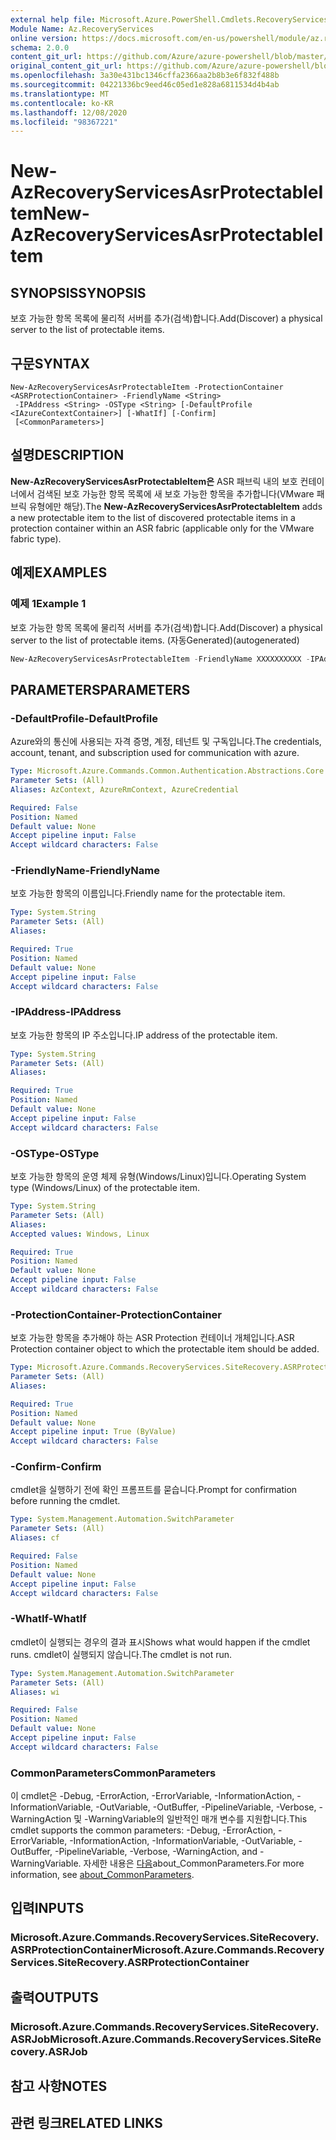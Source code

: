 ```yaml
---
external help file: Microsoft.Azure.PowerShell.Cmdlets.RecoveryServices.SiteRecovery.dll-Help.xml
Module Name: Az.RecoveryServices
online version: https://docs.microsoft.com/en-us/powershell/module/az.recoveryservices/new-azrecoveryservicesasrprotectableitem
schema: 2.0.0
content_git_url: https://github.com/Azure/azure-powershell/blob/master/src/RecoveryServices/RecoveryServices/help/New-AzRecoveryServicesAsrProtectableItem.md
original_content_git_url: https://github.com/Azure/azure-powershell/blob/master/src/RecoveryServices/RecoveryServices/help/New-AzRecoveryServicesAsrProtectableItem.md
ms.openlocfilehash: 3a30e431bc1346cffa2366aa2b8b3e6f832f488b
ms.sourcegitcommit: 04221336bc9eed46c05ed1e828a6811534d4b4ab
ms.translationtype: MT
ms.contentlocale: ko-KR
ms.lasthandoff: 12/08/2020
ms.locfileid: "98367221"
---
```

# <span data-ttu-id="97e88-101">New-AzRecoveryServicesAsrProtectableItem</span><span class="sxs-lookup"><span data-stu-id="97e88-101">New-AzRecoveryServicesAsrProtectableItem</span></span>

## <span data-ttu-id="97e88-102">SYNOPSIS</span><span class="sxs-lookup"><span data-stu-id="97e88-102">SYNOPSIS</span></span>
<span data-ttu-id="97e88-103">보호 가능한 항목 목록에 물리적 서버를 추가(검색)합니다.</span><span class="sxs-lookup"><span data-stu-id="97e88-103">Add(Discover) a physical server to the list of protectable items.</span></span>

## <span data-ttu-id="97e88-104">구문</span><span class="sxs-lookup"><span data-stu-id="97e88-104">SYNTAX</span></span>

```
New-AzRecoveryServicesAsrProtectableItem -ProtectionContainer <ASRProtectionContainer> -FriendlyName <String>
 -IPAddress <String> -OSType <String> [-DefaultProfile <IAzureContextContainer>] [-WhatIf] [-Confirm]
 [<CommonParameters>]
```

## <span data-ttu-id="97e88-105">설명</span><span class="sxs-lookup"><span data-stu-id="97e88-105">DESCRIPTION</span></span>
<span data-ttu-id="97e88-106">**New-AzRecoveryServicesAsrProtectableItem은** ASR 패브릭 내의 보호 컨테이너에서 검색된 보호 가능한 항목 목록에 새 보호 가능한 항목을 추가합니다(VMware 패브릭 유형에만 해당).</span><span class="sxs-lookup"><span data-stu-id="97e88-106">The **New-AzRecoveryServicesAsrProtectableItem** adds a new protectable item to the list of discovered protectable items in a protection container within an ASR fabric (applicable only for the VMware fabric type).</span></span>

## <span data-ttu-id="97e88-107">예제</span><span class="sxs-lookup"><span data-stu-id="97e88-107">EXAMPLES</span></span>

### <span data-ttu-id="97e88-108">예제 1</span><span class="sxs-lookup"><span data-stu-id="97e88-108">Example 1</span></span>

<span data-ttu-id="97e88-109">보호 가능한 항목 목록에 물리적 서버를 추가(검색)합니다.</span><span class="sxs-lookup"><span data-stu-id="97e88-109">Add(Discover) a physical server to the list of protectable items.</span></span> <span data-ttu-id="97e88-110">(자동Generated)</span><span class="sxs-lookup"><span data-stu-id="97e88-110">(autogenerated)</span></span>

```powershell <!-- Aladdin Generated Example --> 
New-AzRecoveryServicesAsrProtectableItem -FriendlyName XXXXXXXXXX -IPAddress $ipaddresss -OSType Windows -ProtectionContainer $pc
```

## <span data-ttu-id="97e88-111">PARAMETERS</span><span class="sxs-lookup"><span data-stu-id="97e88-111">PARAMETERS</span></span>

### <span data-ttu-id="97e88-112">-DefaultProfile</span><span class="sxs-lookup"><span data-stu-id="97e88-112">-DefaultProfile</span></span>
<span data-ttu-id="97e88-113">Azure와의 통신에 사용되는 자격 증명, 계정, 테넌트 및 구독입니다.</span><span class="sxs-lookup"><span data-stu-id="97e88-113">The credentials, account, tenant, and subscription used for communication with azure.</span></span>

```yaml
Type: Microsoft.Azure.Commands.Common.Authentication.Abstractions.Core.IAzureContextContainer
Parameter Sets: (All)
Aliases: AzContext, AzureRmContext, AzureCredential

Required: False
Position: Named
Default value: None
Accept pipeline input: False
Accept wildcard characters: False
```

### <span data-ttu-id="97e88-114">-FriendlyName</span><span class="sxs-lookup"><span data-stu-id="97e88-114">-FriendlyName</span></span>
<span data-ttu-id="97e88-115">보호 가능한 항목의 이름입니다.</span><span class="sxs-lookup"><span data-stu-id="97e88-115">Friendly name for the protectable item.</span></span>

```yaml
Type: System.String
Parameter Sets: (All)
Aliases:

Required: True
Position: Named
Default value: None
Accept pipeline input: False
Accept wildcard characters: False
```

### <span data-ttu-id="97e88-116">-IPAddress</span><span class="sxs-lookup"><span data-stu-id="97e88-116">-IPAddress</span></span>
<span data-ttu-id="97e88-117">보호 가능한 항목의 IP 주소입니다.</span><span class="sxs-lookup"><span data-stu-id="97e88-117">IP address of the protectable item.</span></span>

```yaml
Type: System.String
Parameter Sets: (All)
Aliases:

Required: True
Position: Named
Default value: None
Accept pipeline input: False
Accept wildcard characters: False
```

### <span data-ttu-id="97e88-118">-OSType</span><span class="sxs-lookup"><span data-stu-id="97e88-118">-OSType</span></span>
<span data-ttu-id="97e88-119">보호 가능한 항목의 운영 체제 유형(Windows/Linux)입니다.</span><span class="sxs-lookup"><span data-stu-id="97e88-119">Operating System type (Windows/Linux) of the protectable item.</span></span>

```yaml
Type: System.String
Parameter Sets: (All)
Aliases:
Accepted values: Windows, Linux

Required: True
Position: Named
Default value: None
Accept pipeline input: False
Accept wildcard characters: False
```

### <span data-ttu-id="97e88-120">-ProtectionContainer</span><span class="sxs-lookup"><span data-stu-id="97e88-120">-ProtectionContainer</span></span>
<span data-ttu-id="97e88-121">보호 가능한 항목을 추가해야 하는 ASR Protection 컨테이너 개체입니다.</span><span class="sxs-lookup"><span data-stu-id="97e88-121">ASR Protection container object to which the protectable item should be added.</span></span>

```yaml
Type: Microsoft.Azure.Commands.RecoveryServices.SiteRecovery.ASRProtectionContainer
Parameter Sets: (All)
Aliases:

Required: True
Position: Named
Default value: None
Accept pipeline input: True (ByValue)
Accept wildcard characters: False
```

### <span data-ttu-id="97e88-122">-Confirm</span><span class="sxs-lookup"><span data-stu-id="97e88-122">-Confirm</span></span>
<span data-ttu-id="97e88-123">cmdlet을 실행하기 전에 확인 프롬프트를 묻습니다.</span><span class="sxs-lookup"><span data-stu-id="97e88-123">Prompt for confirmation before running the cmdlet.</span></span>

```yaml
Type: System.Management.Automation.SwitchParameter
Parameter Sets: (All)
Aliases: cf

Required: False
Position: Named
Default value: None
Accept pipeline input: False
Accept wildcard characters: False
```

### <span data-ttu-id="97e88-124">-WhatIf</span><span class="sxs-lookup"><span data-stu-id="97e88-124">-WhatIf</span></span>
<span data-ttu-id="97e88-125">cmdlet이 실행되는 경우의 결과 표시</span><span class="sxs-lookup"><span data-stu-id="97e88-125">Shows what would happen if the cmdlet runs.</span></span> <span data-ttu-id="97e88-126">cmdlet이 실행되지 않습니다.</span><span class="sxs-lookup"><span data-stu-id="97e88-126">The cmdlet is not run.</span></span>

```yaml
Type: System.Management.Automation.SwitchParameter
Parameter Sets: (All)
Aliases: wi

Required: False
Position: Named
Default value: None
Accept pipeline input: False
Accept wildcard characters: False
```

### <span data-ttu-id="97e88-127">CommonParameters</span><span class="sxs-lookup"><span data-stu-id="97e88-127">CommonParameters</span></span>
<span data-ttu-id="97e88-128">이 cmdlet은 -Debug, -ErrorAction, -ErrorVariable, -InformationAction, -InformationVariable, -OutVariable, -OutBuffer, -PipelineVariable, -Verbose, -WarningAction 및 -WarningVariable의 일반적인 매개 변수를 지원합니다.</span><span class="sxs-lookup"><span data-stu-id="97e88-128">This cmdlet supports the common parameters: -Debug, -ErrorAction, -ErrorVariable, -InformationAction, -InformationVariable, -OutVariable, -OutBuffer, -PipelineVariable, -Verbose, -WarningAction, and -WarningVariable.</span></span> <span data-ttu-id="97e88-129">자세한 내용은 [다음](http://go.microsoft.com/fwlink/?LinkID=113216)about_CommonParameters.</span><span class="sxs-lookup"><span data-stu-id="97e88-129">For more information, see [about_CommonParameters](http://go.microsoft.com/fwlink/?LinkID=113216).</span></span>

## <span data-ttu-id="97e88-130">입력</span><span class="sxs-lookup"><span data-stu-id="97e88-130">INPUTS</span></span>

### <span data-ttu-id="97e88-131">Microsoft.Azure.Commands.RecoveryServices.SiteRecovery.ASRProtectionContainer</span><span class="sxs-lookup"><span data-stu-id="97e88-131">Microsoft.Azure.Commands.RecoveryServices.SiteRecovery.ASRProtectionContainer</span></span>

## <span data-ttu-id="97e88-132">출력</span><span class="sxs-lookup"><span data-stu-id="97e88-132">OUTPUTS</span></span>

### <span data-ttu-id="97e88-133">Microsoft.Azure.Commands.RecoveryServices.SiteRecovery.ASRJob</span><span class="sxs-lookup"><span data-stu-id="97e88-133">Microsoft.Azure.Commands.RecoveryServices.SiteRecovery.ASRJob</span></span>

## <span data-ttu-id="97e88-134">참고 사항</span><span class="sxs-lookup"><span data-stu-id="97e88-134">NOTES</span></span>

## <span data-ttu-id="97e88-135">관련 링크</span><span class="sxs-lookup"><span data-stu-id="97e88-135">RELATED LINKS</span></span>
